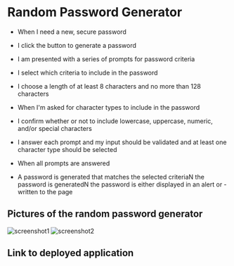 # Random Password Generator

- When I need a new, secure password

- I click the button to generate a password

- I am presented with a series of prompts for password criteria

- I select which criteria to include in the password

- I choose a length of at least 8 characters and no more than 128 characters

- When I'm asked for character types to include in the password

- I confirm whether or not to include lowercase, uppercase, numeric, and/or special characters

- I answer each prompt and my input should be validated and at least one character type should be selected

- When all prompts are answered

- A password is generated that matches the selected criteriaN the password is generatedN the password is either displayed in an alert or - written to the page


## Pictures of the random password generator

![screenshot1]()
![screenshot2]()

## Link to deployed application


